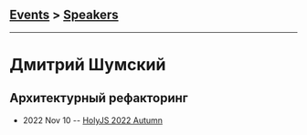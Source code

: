 ## [Events](../README.md) > [Speakers](../speakers.md)
---

# Дмитрий Шумский

## Архитектурный рефакторинг
- 2022 Nov 10 -- [HolyJS 2022 Autumn](https://www.youtube.com/watch?v=IAOr4MpBHA4)    
